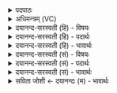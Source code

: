 <details><summary>पदपाठः</summary>

आपः॑। ह॒। यत्। बृ॒ह॒तीः। विश्व॑म्। आय॑न्। गर्भ॑म्। दधा॑नाः। ज॒नय॑न्तीः। अ॒ग्निम्। ततः॑। दे॒वाना॑म्। सम्। अ॒व॒र्त्त॒त॒। असुः॑। एकः॑। कस्मै॑। दे॒वाय॑। ह॒विषा॑। वि॒धे॒म॒। २५।
</details>

<details><summary>अधिमन्त्रम् (VC)</summary>

- प्रजापतिर्देवता स्वराट्
- हिरण्यगर्भ ऋषिः
- स्वराट् त्रिष्टुप्
- धैवतः
</details>

<details><summary>दयानन्द-सरस्वती (हि) - विषयः</summary>

फिर उसी विषय को अगले मन्त्र में कहा है ॥
</details>

<details><summary>दयानन्द-सरस्वती (हि) - पदार्थः</summary>

पदार्थान्वयभाषाः -  (बृहतीः) महत् परिमाणवाली (जनयन्तीः) पृथिव्यादि को प्रकट करने हारी (यत्) जिस (विश्वम्) सब में प्रवेश किये हुए (गर्भम्) सब के मूल प्रधान को (दधानाः) धारण करती हुई (आपः) व्यापक जलों की सूक्ष्ममात्रा (आयन्) प्राप्त हों, (ततः) उससे (अग्निम्) सूर्यादि रूप अग्नि को (देवानाम्) उत्तम पृथिव्यादि पदार्थों का सम्बन्धी (एकः) एक असहाय (असुः) प्राण (सम्, अवर्त्तत) सम्यक् प्रवृत्त करे, उस (ह) ही (कस्मै) सुख के निमित्त (देवाय) उत्तम गुण युक्त ईश्वर के लिये हम लोग (हविषा) धारण करने से (विधेम) सेवा करनेवाले हों ॥२५ ॥
</details>

<details><summary>दयानन्द-सरस्वती (हि) - भावार्थः</summary>

भावार्थभाषाः -  हे मनुष्यो ! जो स्थूल पञ्चतत्त्व दीख पड़ते हैं, उनको सूक्ष्म प्रकृति के कार्य पञ्चतन्मात्र नामक से उत्पन्न हुए जानो, जिनके बीच जो एक सूत्रात्मा वायु है, वह सब धारण करता है यह जानो, जो उस वायु के द्वारा योगाभ्यास से परमात्मा को जानना चाहो तो उसको साक्षात् जान सको ॥२५ ॥
</details>

<details><summary>दयानन्द-सरस्वती (सं) - विषयः</summary>

पुनस्तमेव विषयमाह ॥
</details>

<details><summary>दयानन्द-सरस्वती (सं) - पदार्थः</summary>

पदार्थान्वयभाषाः -  बृहतीर्जनयन्तीर्यद्विश्वं गर्भं दधानाः सत्य आप आयंस्ततोऽग्निं देवानामेकोऽसुः समवर्त्तत, तस्मै ह कस्मै देवाय वयं हविषा विधेम ॥२५ ॥
</details>

<details><summary>दयानन्द-सरस्वती (सं) - भावार्थः</summary>

भावार्थभाषाः -  हे मनुष्याः ! यानि स्थूलानि पञ्चतत्त्वानि दृश्यन्ते, तानि सूक्ष्मात् प्रकृतिकार्यात् पञ्चतन्मात्राख्यादुत्पन्नानि विजानीत। येषां मध्ये य एकः सूत्रात्मा वायुरस्ति स सर्वेषां धर्त्तेति बुध्यध्वम्। यदि तद्द्वारा योगाभ्यासेन परमात्मानं ज्ञातुमिच्छेत तर्हि तं साक्षाद् विजानीत ॥२५ ॥
</details>

<details><summary>सविता जोशी ← दयानन्दः (म) - भावार्थः</summary>

भावार्थभाषाः -  हे माणसांनो ! जे स्थूल पंचतत्व दिसते ते सूक्ष्म प्रकृतीचे कार्य असून पंचतन्मात्रांपासून उत्पन्न झालेले आहे हे जाणा. ज्यामध्ये सूत्रात्मा वायू असून तो सर्वांना धारण करतो हे जाणा. जे या वासूद्वारे योगाभ्यासाने परमेश्वराला जाणू इच्छितात त्याला ते प्रत्यक्ष जाणू शकतात.
</details>
